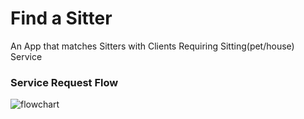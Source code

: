 # Find a Sitter
An App that matches Sitters with Clients Requiring Sitting(pet/house) Service



### Service Request Flow
![flowchart](https://github.com/user-attachments/assets/2fde814b-62b6-4bba-8f0f-807db9a5b24d)
